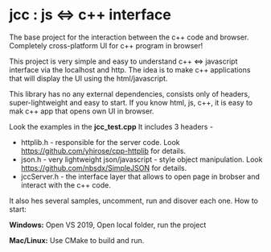 # jcc : js <=> c++ interface
The base project for the interaction between the c++ code and browser. Completely cross-platform UI for c++ program in browser!

This project is very simple and easy to understand c++ <=> javascript interface via the localhost and http. The idea is to make c++ applications that will display the UI using the html/javascript. 

This library has no any external dependencies, consists only of headers, super-lightweight and easy to start. If you know html, js, c++, it is easy to mak c++ app that opens own UI in browser.

Look the examples in the **jcc_test.cpp**
It includes 3 headers - 
* httplib.h - responsible for the server code. Look https://github.com/yhirose/cpp-httplib for details.
* json.h - very lightweight json/javascript - style object manipulation. Look https://github.com/nbsdx/SimpleJSON for details.
* jccServer.h - the interface layer that allows to open page in brobser and interact with the c++ code.

It also hes several samples, uncomment, run and disover each one.
How to start:

**Windows:**
Open VS 2019, Open local folder, run the project

**Mac/Linux:**
Use CMake to build and run.

